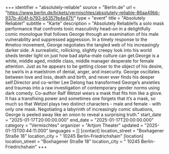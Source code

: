 +++
identifier = "absolutely-reliable"
source = "Berlin.de"
url = "https://www.berlin.de/tickets/vermischtes/absolutely-reliable-86aa49bb-937b-404f-b793-b5357fe4e47f/"
type = "event"
title = "Absolutely Reliable!"
subtitle = "Karte"
description = "Absolutely Reliable!Is a solo mask performance that confronts toxic masculinity head-on in a delightfully comic monologue that follows George through an examination of his male vulnerability and suppressed aggression. In a timely response to the #metoo movement, George negotiates the tangled web of his increasingly darker side. A surrealistic, rollicking, slightly creepy look into his world sheds tender light on just how bad alpha-male culture can get.George is a white, middle aged, middle class, middle manager desperate for female attention. Just as he appears to be getting closer to the object of his desire, he swirls in a maelstrom of denial, anger, and insecurity. George oscillates between love and loss, death and birth, and never ever finds his deeper self.Director and co-writer Lee Delong has transformed George’s anxieties and traumas into a raw investigation of contemporary gender norms using dark comedy. Co-author Ralf Wetzel wears a mask that fits him like a glove. It has a transfixing power and sometimes one forgets that it’s a mask, so much so that Wetzel plays two distinct characters - male and female - with only one mask. Negotiating a labyrinth of increasingly comic situations, George is peeled away like an onion to reveal a surprising truth."
start_date = "2025-01-17T20:00:00.000"
end_date = "2025-01-17T20:00:00.000"
category = "Vermischtes"
organizer = "Artjom Theater"
updated = "2025-01-13T00:44:11.000"
languages = []
[contact]
location_street = "Boxhagener Straße 18"
location_city = " 10245 Berlin-Friedrichshain"
[location]
location_street = "Boxhagener Straße 18"
location_city = " 10245 Berlin-Friedrichshain"
+++